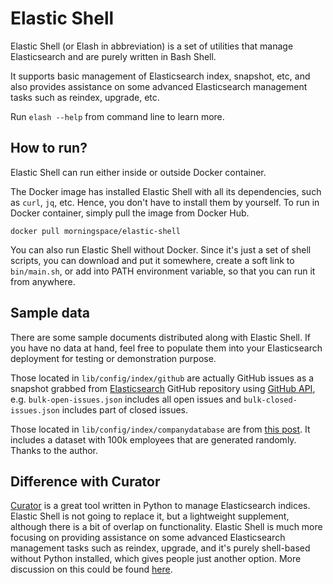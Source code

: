 # Elastic Shell

Elastic Shell (or Elash in abbreviation) is a set of utilities that manage Elasticsearch and are purely written in Bash Shell.

It supports basic management of Elasticsearch index, snapshot, etc, and also provides assistance on some advanced Elasticsearch management tasks such as reindex, upgrade, etc.

Run `elash --help` from command line to learn more.

## How to run?

Elastic Shell can run either inside or outside Docker container.

The Docker image has installed Elastic Shell with all its dependencies, such as `curl`, `jq`, etc. Hence, you don't have to install them by yourself. To run in Docker container, simply pull the image from Docker Hub.
```
docker pull morningspace/elastic-shell
```

You can also run Elastic Shell without Docker. Since it's just a set of shell scripts, you can download and put it somewhere, create a soft link to `bin/main.sh`, or add into PATH environment variable, so that you can run it from anywhere.

## Sample data

There are some sample documents distributed along with Elastic Shell. If you have no data at hand, feel free to populate them into your Elasticsearch deployment for testing or demonstration purpose.

Those located in `lib/config/index/github` are actually GitHub issues as a snapshot grabbed from [Elasticsearch](https://github.com/elastic/elasticsearch) GitHub repository using [GitHub API](https://developer.github.com/), e.g. `bulk-open-issues.json` includes all open issues and `bulk-closed-issues.json` includes part of closed issues.

Those located in `lib/config/index/companydatabase` are from [this post](http://ikeptwalking.com/elasticsearch-sample-data/). It includes a dataset with 100k employees that are generated randomly. Thanks to the author.

## Difference with Curator

[Curator](https://github.com/elastic/curator) is a great tool written in Python to manage Elasticsearch indices. Elastic Shell is not going to replace it, but a lightweight supplement, although there is a bit of overlap on functionality. Elastic Shell is much more focusing on providing assistance on some advanced Elasticsearch management tasks such as reindex, upgrade, and it's purely shell-based without Python installed, which gives people just another option. More discussion on this could be found [here](https://discuss.elastic.co/t/looking-for-shell-based-elasticsearch-client-or-something-similar-to-curator-run-in-command-line/166009/5).
